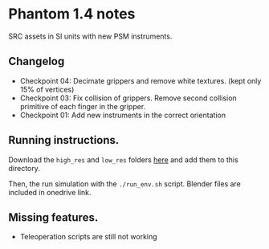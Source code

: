 # Phantom 1.4 notes
SRC assets in SI units with new PSM instruments.

## Changelog

- Checkpoint 04: Decimate grippers and remove white textures. (kept only 15% of vertices)
- Checkpoint 03: Fix collision of grippers. Remove second collision primitive of each finger in the gripper.
- Checkpoint 01: Add new instruments in the correct orientation

## Running instructions.

Download the `high_res` and `low_res` folders 
[here](https://livejohnshopkins.sharepoint.com/:f:/r/sites/Surgicalroboticschallenge/Shared%20Documents/General/AMBF_assets/3d_med?csf=1&web=1&e=UfgpFX) and add them to this directory.

Then, the run simulation with the `./run_env.sh` script. Blender files are included in onedrive link.

## Missing features.

* Teleoperation scripts are still not working
